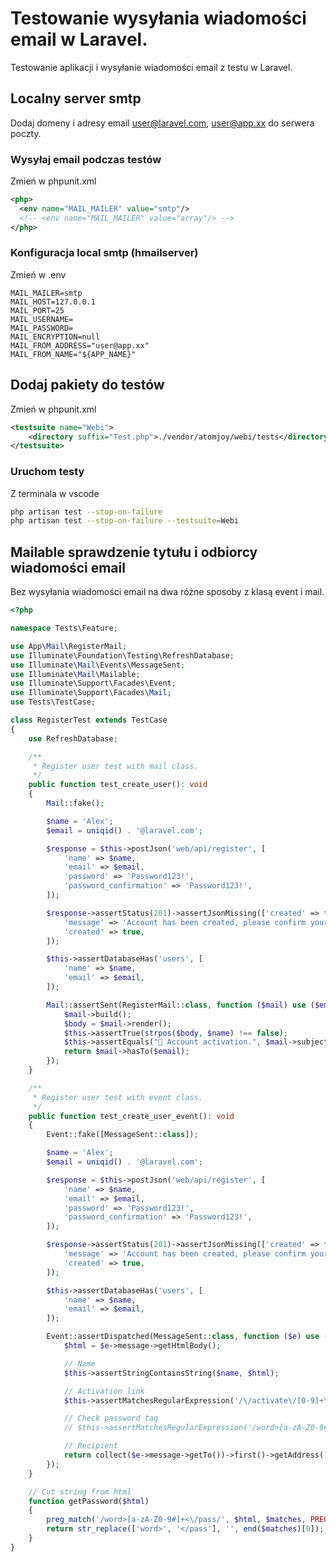 # Testowanie wysyłania wiadomości email w Laravel.
Testowanie aplikacji i wysyłanie wiadomości email z testu w Laravel.

## Localny server smtp
Dodaj domeny i adresy email user@laravel.com, user@app.xx do serwera poczty.

### Wysyłaj email podczas testów
Zmień w phpunit.xml

```xml
<php>  
  <env name="MAIL_MAILER" value="smtp"/>
  <!-- <env name="MAIL_MAILER" value="array"/> -->
</php>
```

### Konfiguracja local smtp (hmailserver)
Zmień w .env

```env
MAIL_MAILER=smtp
MAIL_HOST=127.0.0.1
MAIL_PORT=25
MAIL_USERNAME=
MAIL_PASSWORD=
MAIL_ENCRYPTION=null
MAIL_FROM_ADDRESS="user@app.xx"
MAIL_FROM_NAME="${APP_NAME}"
```

## Dodaj pakiety do testów
Zmień w phpunit.xml

```xml
<testsuite name="Webi">
    <directory suffix="Test.php">./vendor/atomjoy/webi/tests</directory>
</testsuite>
```

### Uruchom testy
Z terminala w vscode

```sh
php artisan test --stop-on-failure
php artisan test --stop-on-failure --testsuite=Webi
```

## Mailable sprawdzenie tytułu i odbiorcy wiadomości email
Bez wysyłania wiadomości email na dwa różne sposoby z klasą event i mail.

```php
<?php

namespace Tests\Feature;

use App\Mail\RegisterMail;
use Illuminate\Foundation\Testing\RefreshDatabase;
use Illuminate\Mail\Events\MessageSent;
use Illuminate\Mail\Mailable;
use Illuminate\Support\Facades\Event;
use Illuminate\Support\Facades\Mail;
use Tests\TestCase;

class RegisterTest extends TestCase
{
	use RefreshDatabase;

	/**
	 * Register user test with mail class.
	 */
	public function test_create_user(): void
	{
		Mail::fake();

		$name = 'Alex';
		$email = uniqid() . '@laravel.com';

		$response = $this->postJson('web/api/register', [
			'name' => $name,
			'email' => $email,
			'password' => 'Password123!',
			'password_confirmation' => 'Password123!',
		]);

		$response->assertStatus(201)->assertJsonMissing(['created' => false])->assertJson([
			'message' => 'Account has been created, please confirm your email address.',
			'created' => true,
		]);

		$this->assertDatabaseHas('users', [
			'name' => $name,
			'email' => $email,
		]);

		Mail::assertSent(RegisterMail::class, function ($mail) use ($email, $name) {
			$mail->build();
			$body = $mail->render();
			$this->assertTrue(strpos($body, $name) !== false);
			$this->assertEquals("👋 Account activation.", $mail->subject, 'The subject was not the right one.');
			return $mail->hasTo($email);
		});
	}

	/**
	 * Register user test with event class.
	 */
	public function test_create_user_event(): void
	{
		Event::fake([MessageSent::class]);

		$name = 'Alex';
		$email = uniqid() . '@laravel.com';

		$response = $this->postJson('web/api/register', [
			'name' => $name,
			'email' => $email,
			'password' => 'Password123!',
			'password_confirmation' => 'Password123!',
		]);

		$response->assertStatus(201)->assertJsonMissing(['created' => false])->assertJson([
			'message' => 'Account has been created, please confirm your email address.',
			'created' => true,
		]);

		$this->assertDatabaseHas('users', [
			'name' => $name,
			'email' => $email,
		]);

		Event::assertDispatched(MessageSent::class, function ($e) use ($email, $name) {
			$html = $e->message->getHtmlBody();

			// Name
			$this->assertStringContainsString($name, $html);

			// Activation link
			$this->assertMatchesRegularExpression('/\/activate\/[0-9]+\/[a-z0-9]+\?locale=[a-z]{2}"/i', $html);

			// Check password tag
			// $this->assertMatchesRegularExpression('/word>[a-zA-Z0-9#]+<\/pass/', $html);

			// Recipient
			return collect($e->message->getTo())->first()->getAddress() == $email;
		});
	}

	// Cut string from html 
	function getPassword($html)
	{
		preg_match('/word>[a-zA-Z0-9#]+<\/pass/', $html, $matches, PREG_OFFSET_CAPTURE);
		return str_replace(['word>', '</pass'], '', end($matches)[0]);
	}
}
```
